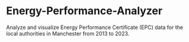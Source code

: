 # Energy-Performance-Analyzer
Analyze and visualize Energy Performance Certificate (EPC) data for the local authorities in Manchester from 2013 to 2023.
